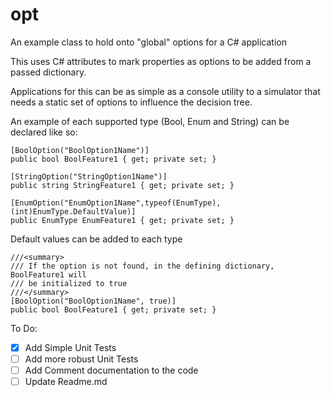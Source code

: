 # opt
An example class to hold onto "global" options for a C# application

This uses C# attributes to mark properties as options to be added from a passed
dictionary.

Applications for this can be as simple as a console utility to a simulator that
needs a static set of options to influence the decision tree.

An example of each supported type (Bool, Enum and String) can be declared like so:
```
[BoolOption("BoolOption1Name")]
public bool BoolFeature1 { get; private set; }

[StringOption("StringOption1Name")]
public string StringFeature1 { get; private set; }

[EnumOption("EnumOption1Name",typeof(EnumType), (int)EnumType.DefaultValue)]
public EnumType EnumFeature1 { get; private set; }

```
Default values can be added to each type
```
///<summary>
/// If the option is not found, in the defining dictionary, BoolFeature1 will
/// be initialized to true
///</summary>
[BoolOption("BoolOption1Name", true)]
public bool BoolFeature1 { get; private set; }
```


To Do:
- [x] Add Simple Unit Tests
- [ ] Add more robust Unit Tests
- [ ] Add Comment documentation to the code
- [ ] Update Readme.md 
